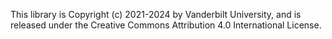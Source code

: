 This library is Copyright (c) 2021-2024 by Vanderbilt University, and is
released under the Creative Commons Attribution 4.0 International License.
